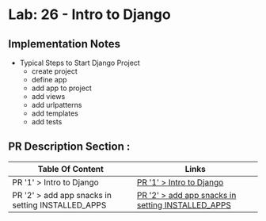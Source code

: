 # Lab: 26 - Intro to Django

## Implementation Notes

* Typical Steps to Start Django Project
    - create project
    - define app
    - add app to project
    - add views
    - add urlpatterns
    - add templates
    - add tests

## PR Description Section :

| Table Of Content                               | Links                                        |
| ---------------------------------------------- | -------------------------------------------  |
| PR '1' > Intro to Django                       | [PR '1' > Intro to Django](https://github.com/YousefAbuJalboush/django-snacks/pull/1)|
| PR '2' > add app snacks in setting INSTALLED_APPS                       | [PR '2' > add app snacks in setting INSTALLED_APPS](https://github.com/YousefAbuJalboush/django-snacks/pull/2)|
